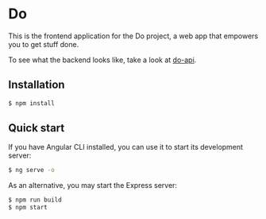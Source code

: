 # Do

This is the frontend application for the Do project, a web app that empowers you to get stuff done.

To see what the backend looks like, take a look at [do-api](https://github.com/florimondmanca/do-api).

## Installation

```bash
$ npm install
```

## Quick start

If you have Angular CLI installed, you can use it to start its development server:

```bash
$ ng serve -o
```

As an alternative, you may start the Express server:

```bash
$ npm run build
$ npm start
```
